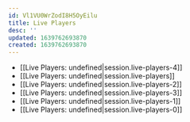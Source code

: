```yaml
---
id: Vl1VU0WrZodI8H5OyEilu
title: Live Players
desc: ''
updated: 1639762693870
created: 1639762693870
---
```


- [[Live Players: undefined|session.live-players-4]]
- [[Live Players: undefined|session.live-players]]
- [[Live Players: undefined|session.live-players-2]]
- [[Live Players: undefined|session.live-players-3]]
- [[Live Players: undefined|session.live-players-1]]
- [[Live Players: undefined|session.live-players-0]]
